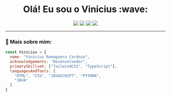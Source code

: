 <h1 align="center">Olá! Eu sou o Vinicius :wave:</h1>

<p align="center">
  <img src="https://img.shields.io/badge/Desenvolvedor-FullStack-blueviolet?style=for-the-badge" />
  <img src="https://img.shields.io/badge/Vue.js-42b883?style=for-the-badge&logo=vue.js&logoColor=white" />
  <img src="https://img.shields.io/badge/TailwindCSS-38b2ac?style=for-the-badge&logo=tailwind-css&logoColor=white" />
  <img src="https://img.shields.io/badge/TypeScript-3178c6?style=for-the-badge&logo=typescript&logoColor=white" />
</p>

---

### :brain: Mais sobre mim:

```js
const Vinicius = {
  name: "Vinicius Romaguera Cardozo",
  acknowledgements: "Desenvolvedor",
  primarySkillset: ["TailwindCSS", "TypeScript"],
  languagesAndTools: [
    "HTML", "CSS", "JAVASCRIPT", "PYTHON", 
    "JAVA"
  ]
}
